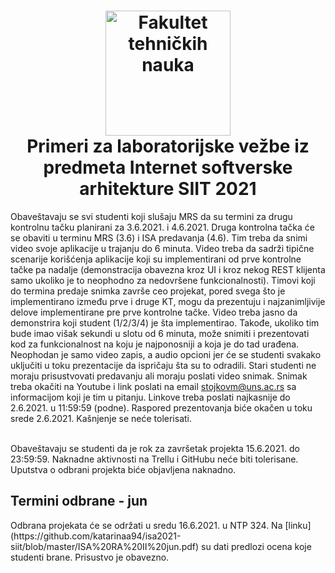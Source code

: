 <h1 align="center">
  <a name="logo" href="http://ftn.uns.ac.rs/691618389/fakultet-tehnickih-nauka"><img src="https://i.imgur.com/eBaobcQ.jpg" alt="Fakultet tehničkih nauka" width="200"></a>
  <br>
  Primeri za laboratorijske vežbe iz predmeta Internet softverske arhitekture SIIT 2021
</h1>

Obaveštavaju se svi studenti koji slušaju MRS da su termini za drugu kontrolnu tačku planirani za 3.6.2021. i 4.6.2021.
Druga kontrolna tačka će se obaviti u terminu MRS (3.6) i ISA predavanja (4.6).
Tim treba da snimi video svoje aplikacije u trajanju do 6 minuta. Video treba da sadrži tipične scenarije korišćenja aplikacije koji su implementirani od prve kontrolne tačke pa nadalje (demonstracija obavezna kroz UI i kroz nekog REST klijenta samo ukoliko je to neophodno za nedovršene funkcionalnosti).
Timovi koji do termina predaje snimka završe ceo projekat, pored svega što je implementirano između prve i druge KT, mogu da prezentuju i najzanimljivije delove implementirane pre prve kontrolne tačke.
Video treba jasno da demonstrira koji student (1/2/3/4) je šta implementirao.
Takođe, ukoliko tim bude imao višak sekundi u slotu od 6 minuta, može snimiti i prezentovati kod za funkcionalnost na koju je najponosniji a koja je do tad urađena. Neophodan je samo video zapis, a audio opcioni jer će se studenti svakako uključiti u toku prezentacije da ispričaju šta su to odradili.
Stari studenti ne moraju prisustvovati predavanju ali moraju poslati video snimak.
Snimak treba okačiti na Youtube i link poslati na email stojkovm@uns.ac.rs sa informacijom koji je tim u pitanju.
Linkove treba poslati najkasnije do 2.6.2021. u 11:59:59 (podne).
Raspored prezentovanja biće okačen u toku srede 2.6.2021.
Kašnjenje se neće tolerisati.


<br>
Obaveštavaju se studenti da je rok za završetak projekta 15.6.2021. do 23:59:59.
Naknadne aktivnosti na Trellu i GitHubu neće biti tolerisane.
Uputstva o odbrani projekta biće objavljena naknadno.

<br>
<h2>Termini odbrane - jun </h2>
Odbrana projekata će se održati u sredu 16.6.2021. u NTP 324.
Na [linku](https://github.com/katarinaa94/isa2021-siit/blob/master/ISA%20RA%20II%20jun.pdf) su dati predlozi ocena koje studenti brane. Prisustvo je obavezno.
